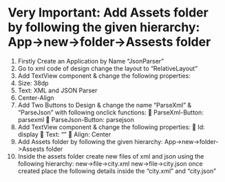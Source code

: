 <h1>Very Important:
  Add Assets folder by following the given hierarchy:
App->new->folder->Assests folder</h1>

1) Firstly Create an Application by Name “JsonParser”
2) Go to xml code of design change the layout to “RelativeLayout”
3) Add TextView component & change the following properties:
1) Size: 38dp
2) Text: XML and JSON Parser
3) Center-Align
4) Add Two Buttons to Design & change the name “ParseXml” & “ParseJson” with following
onclick functions:
 ParseXml-Button: parsexml
 ParseJson-Button: parsejson
5) Add TextView component & change the following properties:
 Id: display
 Text: “”
 Align: Center
6) Add Assets folder by following the given hierarchy:
App->new->folder->Assests folder
7) Inside the assets folder create new files of xml and json using the following hierarchy:
new->file->city.xml
new->file->city.json
once created place the following details inside the “city.xml” and “city.json”
